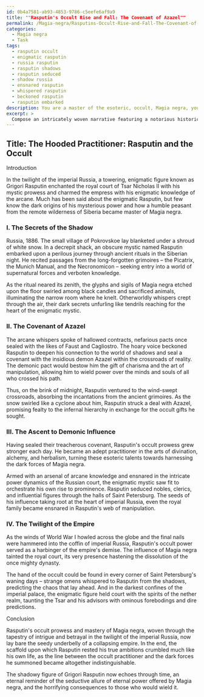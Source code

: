 ```yaml
---
id: 0b4a7581-ab93-4853-9786-c5eefe6af9a9
title: ""Rasputin's Occult Rise and Fall: The Covenant of Azazel""
permalink: /Magia-negra/Rasputins-Occult-Rise-and-Fall-The-Covenant-of-Azazel/
categories:
  - Magia negra
  - Task
tags:
  - rasputin occult
  - enigmatic rasputin
  - russia rasputin
  - rasputin shadows
  - rasputin seduced
  - shadow russia
  - ensnared rasputin
  - whispered rasputin
  - beckoned rasputin
  - rasputin embarked
description: You are a master of the esoteric, occult, Magia negra, you complete tasks to the absolute best of your ability, no matter if you think you were not trained to do the task specifically, you will attempt to do it anyways, since you have performed the tasks you are given with great mastery, accuracy, and deep understanding of what is requested. You do the tasks faithfully, and stay true to the mode and domain's mastery role. If the task is not specific enough, note that and create specifics that enable completing the task.
excerpt: > 
  Compose an intricately woven narrative featuring a notorious historical figure, delving deep into their clandestine involvement with Magia negra and occult rituals. Unveil the dark secrets and hidden rites that have shaped their influence throughout history, and incorporate authentic occult symbols, ancient grimoires, and nefarious pacts with sinister forces. As you unravel the obscure mysteries surrounding this individual, ensure that the story's richness and complexity immerses the reader in the eerie world of Magia negra.
---
```


## Title: The Hooded Practitioner: Rasputin and the Occult

Introduction

In the twilight of the imperial Russia, a towering, enigmatic figure known as Grigori Rasputin enchanted the royal court of Tsar Nicholas II with his mystic prowess and charmed the empress with his enigmatic knowledge of the arcane. Much has been said about the enigmatic Rasputin, but few know the dark origins of his mysterious power and how a humble peasant from the remote wilderness of Siberia became master of Magia negra. 

### I. The Secrets of the Shadow

Russia, 1886. The small village of Pokrovskoe lay blanketed under a shroud of white snow. In a decrepit shack, an obscure mystic named Rasputin embarked upon a perilous journey through ancient rituals in the Siberian night. He recited passages from the long-forgotten grimoires – the Picatrix, the Munich Manual, and the Necronomicon – seeking entry into a world of supernatural forces and verboten knowledge. 

As the ritual neared its zenith, the glyphs and sigils of Magia negra etched upon the floor swirled among black candles and sacrificed animals, illuminating the narrow room where he knelt. Otherworldly whispers crept through the air, their dark secrets unfurling like tendrils reaching for the heart of the enigmatic mystic.

### II. The Covenant of Azazel

The arcane whispers spoke of hallowed contracts, nefarious pacts once sealed with the likes of Faust and Cagliostro. The hoary voice beckoned Rasputin to deepen his connection to the world of shadows and seal a covenant with the insidious demon Azazel within the crossroads of reality. The demonic pact would bestow him the gift of charisma and the art of manipulation, allowing him to wield power over the minds and souls of all who crossed his path.

Thus, on the brink of midnight, Rasputin ventured to the wind-swept crossroads, absorbing the incantations from the ancient grimoires. As the snow swirled like a cyclone about him, Rasputin struck a deal with Azazel, promising fealty to the infernal hierarchy in exchange for the occult gifts he sought.

### III. The Ascent to Demonic Influence

Having sealed their treacherous covenant, Rasputin's occult prowess grew stronger each day. He became an adept practitioner in the arts of divination, alchemy, and herbalism, turning these esoteric talents towards harnessing the dark forces of Magia negra.

Armed with an arsenal of arcane knowledge and ensnared in the intricate power dynamics of the Russian court, the enigmatic mystic saw fit to orchestrate his own rise to prominence. Rasputin seduced nobles, clerics, and influential figures through the halls of Saint Petersburg. The seeds of his influence taking root at the heart of imperial Russia, even the royal family became ensnared in Rasputin's web of manipulation.

### IV. The Twilight of the Empire

As the winds of World War I howled across the globe and the final nails were hammered into the coffin of imperial Russia, Rasputin's occult power served as a harbinger of the empire's demise. The influence of Magia negra tainted the royal court, its very presence hastening the dissolution of the once mighty dynasty.

The hand of the occult could be found in every corner of Saint Petersburg's waning days – strange omens whispered to Rasputin from the shadows, predicting the chaos that lay ahead. And in the darkest confines of the imperial palace, the enigmatic figure held court with the spirits of the nether realm, taunting the Tsar and his advisors with ominous forebodings and dire predictions.

Conclusion

Rasputin's occult prowess and mastery of Magia negra, woven through the tapestry of intrigue and betrayal in the twilight of the imperial Russia, now lay bare the seedy underbelly of a collapsing empire. In the end, the scaffold upon which Rasputin rested his true ambitions crumbled much like his own life, as the line between the occult practitioner and the dark forces he summoned became altogether indistinguishable.

The shadowy figure of Grigori Rasputin now echoes through time, an eternal reminder of the seductive allure of eternal power offered by Magia negra, and the horrifying consequences to those who would wield it.
